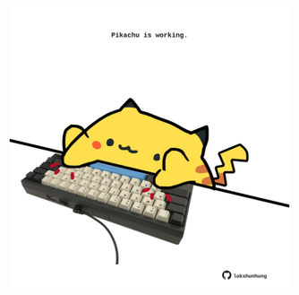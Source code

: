 <!-- built at 07/04/2022, 21:00:52 UTC -->
<p align="center">
  <img width="500" height="500" src="./ReadmeImage.svg">
</p>
